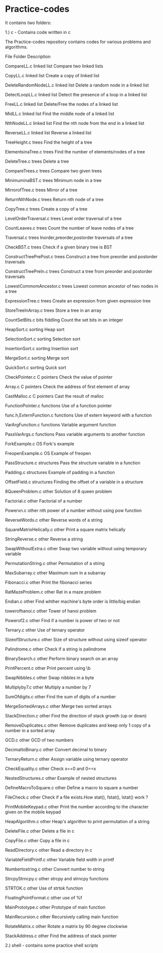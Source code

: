 Practice-codes
==============
It contains two folders:

1.) c - Contains code written in c

The Practice-codes repository contains codes for various problems and algorithms.


File                            Folder                                  Description


CompareLL.c                     linked list                             Compare two linked lists

CopyLL.c                        linked list                             Create a copy of linked list

DeleteRandomNodeLL.c            linked list                             Delete a random node in a linked list

DetectLoopLL.c                  linked list                             Detect the presence of a loop in a linked list

FreeLL.c                        linked list                             Delete/Free the nodes of a linked list

MidLL.c                         linked list                             Find the middle node of a linked list

NthNodeLL.c                     linked list                             Find the nth node from the end in a linked list

ReverseLL.c                     linked list                             Reverse a linked list

TreeHeight.c                    trees                                   Find the height of a tree

ElementsinaTree.c               trees                                   Find the number of elements/nodes of a tree

DeleteTree.c                    trees                                   Delete a tree

CompareTrees.c                  trees                                   Compare two given trees

MinimuminaBST.c                 trees                                   Minimum node in a tree

MirrorofTree.c                  trees                                   Mirror of a tree

ReturnNthNode.c                 trees                                   Return nth node of a tree

CopyTree.c                      trees                                   Create a copy of a tree

LevelOrderTraversal.c           trees                                   Level order traversal of a tree

CountLeaves.c                   trees                                   Count the number of leave nodes of a tree

Traversal.c                     trees                                   Inorder,preorder,postorder traversals of a tree

CheckBST.c                      trees                                   Check if a given binary tree is BST

ConstructTreePrePost.c          trees                                   Construct a tree from preorder and postorder traversals

ConstructTreePreIn.c            trees                                   Construct a tree from preorder and postorder traversals

LowestCommomAncestor.c          trees                                   Lowest common ancestor of two nodes in a tree

ExpressionTree.c                trees                                   Create an expression from given expression tree

StoreTreeInArray.c              trees                                   Store a tree in an array

CountSetBits.c                  bits fiddling                           Count the set bits in an integer



HeapSort.c                      sorting                                 Heap sort

SelectionSort.c                 sorting                                 Selection sort

InsertionSort.c                 sorting                                 Insertion sort

MergeSort.c                     sorting                                 Merge sort

QuickSort.c                     sorting                                 Quick sort


CheckPointer.c                  C pointers                              Check the value of pointer

Array.c                 				C pointers                              Check the address of first element of array

CastMalloc.c                    C pointers                              Cast the result of malloc


FunctionPointer.c               functions                               Use of a function pointer

func.h,ExternFunction.c         functions                               Use of extern keyword with a function

VarArgFunction.c                functions                               Variable argument function

PassVarArgs.c                   functions                               Pass variable arguments to another function


ForkExample.c                   OS                                      Fork's example

FreopenExample.c                OS                                      Example of freopen 


PassStructure.c                 structures                              Pass the structure variable in a function

Padding.c                       structures                              Example of padding in a function

OffsetField.c                   structures                              Finding the offset of a variable in a structure


8QueenProblem.c                 other                                   Solution of 8 queen problem

Factorial.c                     other                                   Factorial of a number

Powerxn.c                       other                                   nth power of a number without using pow function

ReverseWords.c                  other                                   Reverse words of a string

SquareMatrixHelically.c         other                                   Print a square matrix helically

StringReverse.c                 other                                   Reverse a string

SwapWithoutExtra.c              other                                   Swap two variable without using temporary variable

PermutationString.c             other                                   Permutation of a string

MaxSubarray.c                   other                                   Maximum sum in a subarray

Fibonacci.c                     other                                   Print the fibonacci series

RatMazeProblem.c                other                                   Rat in a maze problem

Endian.c                        other                                   Find whther machine's byte order is little/big endian

towerofhanoi.c                  other                                   Tower of hanoi problem

Powerof2.c                      other                                   Find if a number is power of two or not

Ternary.c                       other                                   Use of ternary operator

SizeofStructure.c               other                                   Size of structure without using sizeof operator

Palindrome.c                    other                                   Check if a string is palindrome

BinarySearch.c                  other                                   Perform binary search on an array

PrintPercent.c                  other                                   Print percent using \b

SwapNibbles.c                   other                                   Swap nibbles in a byte

Multiplyby7.c                   other                                   Multiply a number by 7

SumOfdigits.c                   other                                   Find the sum of digits of a number

MergeSortedArrays.c             other                                   Merge two sorted arrays

StackDirection.c                other                                   Find the direction of stack growth (up or down)

RemoveDuplicates.c              other                                   Remove duplicates and keep only 1 copy of a number in a sorted array

GCD.c                           other                                   GCD of two numbers

DecimaltoBinary.c               other                                   Convert decimal to binary

TernaryReturn.c                 other                                   Assign variable using ternary operator

CheckEquality.c                 other                                   Check x==0 and 0==x

NestedStructures.c              other                                   Example of nested structures

DefineMacroToSquare.c           other                                   Define a macro to square a number

FileCheck.c                     other                                   Check if a file exists.How stat(), fstat(), lstat() work ?

PrintMobileKeypad.c             other                                   Print the number according to the character given on the mobile keypad

HeapAlgorithm.c                 other                                   Heap's algorithm to print permutation of a string

DeleteFile.c                    other                                   Delete a file in c

CopyFile.c                      other                                   Copy a file in c

ReadDirectory.c                 other                                   Read a directory in c

VariableFieldPrintf.c           other                                   Variable field width in printf

Numbertostring.c                other                                   Convert number to string

StrcpyStrncpy.c                 other                                   strcpy and strncpy functions

STRTOK.c                        other                                   Use of strtok function

FloatingPointFormat.c           other                                   use of %f

MainPrototype.c                 other                                   Prototype of main function

MainRecursion.c                 other                                   Recursively calling main function

RotateMatrix.c                  other                                   Rotate a matrix by 90 degree clockwise

StackAddress.c                  other                                   Find the address of stack pointer


2.) shell - contains some practice shell scripts
